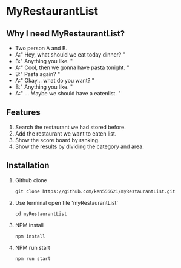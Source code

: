 # MyRestaurantList

## Why I need MyRestaurantList?
* Two person A and B.
* A:" Hey, what should we eat today dinner? "
* B:" Anything you like. "
* A:" Cool, then we gonna have pasta tonight. "
* B:" Pasta again? "
* A:" Okay... what do you want? "
* B:" Anything you like. "
* A:" ... Maybe we should have a eatenlist. "

## Features
1. Search the restaurant we had stored before.
2. Add the restaurant we want to eaten list.
3. Show the score board by ranking.
4. Show the results by dividing the category and area.


## Installation
1. Github clone

    `git clone https://github.com/ken556621/myRestaurantList.git`
    
2. Use terminal open file 'myRestaurantList'

     `cd myRestaurantList`
     
3. NPM install

    `npm install`
    
4. NPM run start

    `npm run start`

